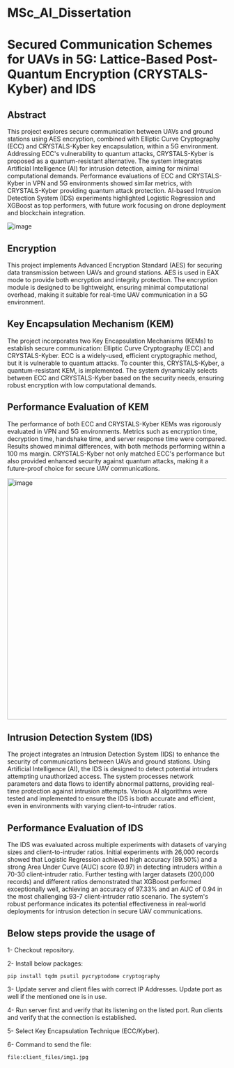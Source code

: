 # MSc_AI_Dissertation
# Secured Communication Schemes for UAVs in 5G:  Lattice-Based Post-Quantum Encryption (CRYSTALS-Kyber) and IDS

## Abstract

This project explores secure communication between UAVs and ground stations using AES encryption, combined with Elliptic Curve Cryptography (ECC) and CRYSTALS-Kyber key encapsulation, within a 5G environment. Addressing ECC's vulnerability to quantum attacks, CRYSTALS-Kyber is proposed as a quantum-resistant alternative. The system integrates Artificial Intelligence (AI) for intrusion detection, aiming for minimal computational demands. Performance evaluations of ECC and CRYSTALS-Kyber in VPN and 5G environments showed similar metrics, with CRYSTALS-Kyber providing quantum attack protection. AI-based Intrusion Detection System (IDS) experiments highlighted Logistic Regression and XGBoost as top performers, with future work focusing on drone deployment and blockchain integration.

![image](https://github.com/user-attachments/assets/920bba9e-bc1b-4d97-9c03-5cbd99a367ea)

## Encryption

This project implements Advanced Encryption Standard (AES) for securing data transmission between UAVs and ground stations. AES is used in EAX mode to provide both encryption and integrity protection. The encryption module is designed to be lightweight, ensuring minimal computational overhead, making it suitable for real-time UAV communication in a 5G environment.

## Key Encapsulation Mechanism (KEM)

The project incorporates two Key Encapsulation Mechanisms (KEMs) to establish secure communication: Elliptic Curve Cryptography (ECC) and CRYSTALS-Kyber. ECC is a widely-used, efficient cryptographic method, but it is vulnerable to quantum attacks. To counter this, CRYSTALS-Kyber, a quantum-resistant KEM, is implemented. The system dynamically selects between ECC and CRYSTALS-Kyber based on the security needs, ensuring robust encryption with low computational demands.

## Performance Evaluation of KEM

The performance of both ECC and CRYSTALS-Kyber KEMs was rigorously evaluated in VPN and 5G environments. Metrics such as encryption time, decryption time, handshake time, and server response time were compared. Results showed minimal differences, with both methods performing within a 100 ms margin. CRYSTALS-Kyber not only matched ECC's performance but also provided enhanced security against quantum attacks, making it a future-proof choice for secure UAV communications.

<img width="554" alt="image" src="https://github.com/user-attachments/assets/4b8818b7-9c5c-4e92-8771-f3fa10f3b3e2">


## Intrusion Detection System (IDS)

The project integrates an Intrusion Detection System (IDS) to enhance the security of communications between UAVs and ground stations. Using Artificial Intelligence (AI), the IDS is designed to detect potential intruders attempting unauthorized access. The system processes network parameters and data flows to identify abnormal patterns, providing real-time protection against intrusion attempts. Various AI algorithms were tested and implemented to ensure the IDS is both accurate and efficient, even in environments with varying client-to-intruder ratios.

## Performance Evaluation of IDS

The IDS was evaluated across multiple experiments with datasets of varying sizes and client-to-intruder ratios. Initial experiments with 26,000 records showed that Logistic Regression achieved high accuracy (89.50%) and a strong Area Under Curve (AUC) score (0.97) in detecting intruders within a 70-30 client-intruder ratio. Further testing with larger datasets (200,000 records) and different ratios demonstrated that XGBoost performed exceptionally well, achieving an accuracy of 97.33% and an AUC of 0.94 in the most challenging 93-7 client-intruder ratio scenario. The system's robust performance indicates its potential effectiveness in real-world deployments for intrusion detection in secure UAV communications.

## Below steps provide the usage of 

1- Checkout repository.

2- Install below packages:

	pip install tqdm psutil pycryptodome cryptography

3- Update server and client files with correct IP Addresses. Update port as well if the mentioned one is in use.

4- Run server first and verify that its listening on the listed port. Run clients and verify that the connection is established.

5- Select Key Encapsulation Technique (ECC/Kyber).

6- Command to send the file:

	file:client_files/img1.jpg

